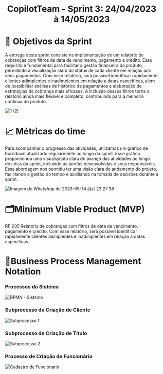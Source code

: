<h1 style="text-align: center">CopilotTeam - Sprint 3: 24/04/2023 à 14/05/2023</h1>

# :dart: Objetivos da Sprint

A entrega desta sprint consiste na implementação de um relatório de cobranças com filtros de data de vencimento, pagamento e crédito. Esse requisito é fundamental para facilitar a gestão financeira do produto, permitindo a visualização clara do status de cada cliente em relação aos seus pagamentos. Com esse relatório, será possível identificar rapidamente clientes adimplentes e inadimplentes em relação a datas específicas, além de possibilitar análises de histórico de pagamentos e elaboração de estratégias de cobrança mais eficazes. A inclusão desses filtros torna o relatório ainda mais flexível e completo, contribuindo para a melhoria contínua do produto.

![1 (2)](https://github.com/CopiloTTeam/documentacao/assets/79495727/2a209a82-a720-4f4f-ad48-0d331dea53a2)

# :chart_with_upwards_trend: Métricas do time

Para acompanhar o progresso das atividades, utilizamos um gráfico de burndown atualizado regularmente ao longo da sprint. Esse gráfico proporcionou uma visualização clara do avanço das atividades ao longo dos dias da sprint, incluindo as tarefas desenvolvidas e seus responsáveis. Essa abordagem nos permitiu ter uma visão clara do andamento do projeto, facilitando a gestão do tempo e auxiliando na tomada de decisões durante a sprint.

![Imagem do WhatsApp de 2023-05-14 à(s) 23 27 38](https://github.com/CopiloTTeam/documentacao/assets/79495727/f7a1dc9c-9367-40fb-b8d7-471d03f8cc4f)





# 🗂️Minimum Viable Product (MVP)

RF 005	Relatório de cobranças com filtros de data de vencimento, pagamento e crédito. Com esse relatório, será possível identificar rapidamente clientes adimplentes e inadimplentes em relação a datas específicas.



# 📄Business Process Management Notation

### Processos do Sistema

![BPMN - Sistema](https://user-images.githubusercontent.com/79495727/228827319-8da69434-80c9-439a-b162-334d75fef7f5.svg)

### Subprocesso de Criação de Cliente

![Subprocesso 1](https://user-images.githubusercontent.com/79495727/228827350-082325ee-985e-4bae-87c5-77fec3119357.svg)

### Subprocesso de Criação de Titulo

![Subprocesso 2](https://user-images.githubusercontent.com/79495727/228827374-1cbbcd08-6517-49c3-b593-dc1b3a2ff548.svg)

### Processo de Criação de Funcionário

![Cadastro de Funcionario](https://user-images.githubusercontent.com/79495727/228827391-e2397e1f-8fd6-48cd-abec-06585092ca46.svg)